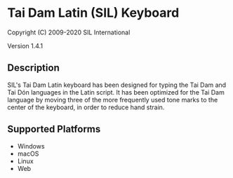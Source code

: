 Tai Dam Latin (SIL) Keyboard
=====================

Copyright (C) 2009-2020 SIL International

Version 1.4.1

Description
-----------
SIL's Tai Dam Latin keyboard has been designed for typing the Tai Dam and Tai Dón languages in the Latin script. It has been optimized for the Tai Dam language by moving three of the more frequently used tone marks to the center of the keyboard, in order to reduce hand strain.


Supported Platforms
-------------------
 * Windows
 * macOS
 * Linux
 * Web
 